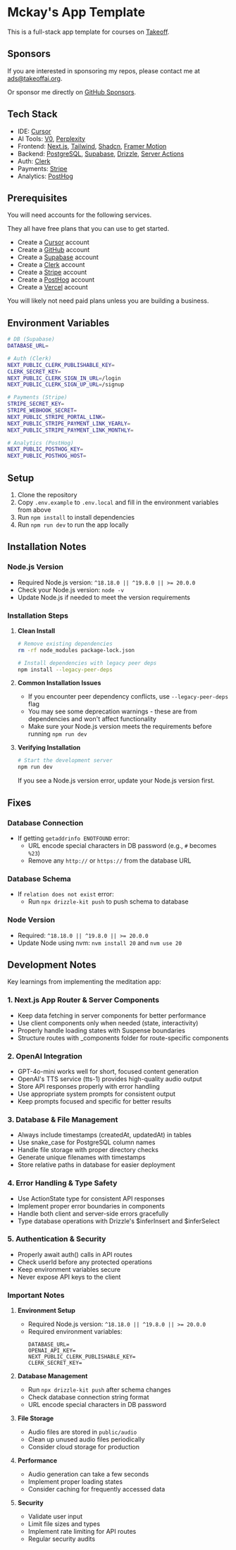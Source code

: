 # Mckay's App Template

This is a full-stack app template for courses on [Takeoff](https://JoinTakeoff.com/).

## Sponsors

If you are interested in sponsoring my repos, please contact me at [ads@takeoffai.org](mailto:ads@takeoffai.org).

Or sponsor me directly on [GitHub Sponsors](https://github.com/sponsors/mckaywrigley).

## Tech Stack

- IDE: [Cursor](https://www.cursor.com/)
- AI Tools: [V0](https://v0.dev/), [Perplexity](https://www.perplexity.com/)
- Frontend: [Next.js](https://nextjs.org/docs), [Tailwind](https://tailwindcss.com/docs/guides/nextjs), [Shadcn](https://ui.shadcn.com/docs/installation), [Framer Motion](https://www.framer.com/motion/introduction/)
- Backend: [PostgreSQL](https://www.postgresql.org/about/), [Supabase](https://supabase.com/), [Drizzle](https://orm.drizzle.team/docs/get-started-postgresql), [Server Actions](https://nextjs.org/docs/app/building-your-application/data-fetching/server-actions-and-mutations)
- Auth: [Clerk](https://clerk.com/)
- Payments: [Stripe](https://stripe.com/)
- Analytics: [PostHog](https://posthog.com/)

## Prerequisites

You will need accounts for the following services.

They all have free plans that you can use to get started.

- Create a [Cursor](https://www.cursor.com/) account
- Create a [GitHub](https://github.com/) account
- Create a [Supabase](https://supabase.com/) account
- Create a [Clerk](https://clerk.com/) account
- Create a [Stripe](https://stripe.com/) account
- Create a [PostHog](https://posthog.com/) account
- Create a [Vercel](https://vercel.com/) account

You will likely not need paid plans unless you are building a business.

## Environment Variables

```bash
# DB (Supabase)
DATABASE_URL=

# Auth (Clerk)
NEXT_PUBLIC_CLERK_PUBLISHABLE_KEY=
CLERK_SECRET_KEY=
NEXT_PUBLIC_CLERK_SIGN_IN_URL=/login
NEXT_PUBLIC_CLERK_SIGN_UP_URL=/signup

# Payments (Stripe)
STRIPE_SECRET_KEY=
STRIPE_WEBHOOK_SECRET=
NEXT_PUBLIC_STRIPE_PORTAL_LINK=
NEXT_PUBLIC_STRIPE_PAYMENT_LINK_YEARLY=
NEXT_PUBLIC_STRIPE_PAYMENT_LINK_MONTHLY=

# Analytics (PostHog)
NEXT_PUBLIC_POSTHOG_KEY=
NEXT_PUBLIC_POSTHOG_HOST=
```

## Setup

1. Clone the repository
2. Copy `.env.example` to `.env.local` and fill in the environment variables from above
3. Run `npm install` to install dependencies
4. Run `npm run dev` to run the app locally

## Installation Notes

### Node.js Version
- Required Node.js version: `^18.18.0 || ^19.8.0 || >= 20.0.0`
- Check your Node.js version: `node -v`
- Update Node.js if needed to meet the version requirements

### Installation Steps
1. **Clean Install**
   ```bash
   # Remove existing dependencies
   rm -rf node_modules package-lock.json

   # Install dependencies with legacy peer deps
   npm install --legacy-peer-deps
   ```

2. **Common Installation Issues**
   - If you encounter peer dependency conflicts, use `--legacy-peer-deps` flag
   - You may see some deprecation warnings - these are from dependencies and won't affect functionality
   - Make sure your Node.js version meets the requirements before running `npm run dev`

3. **Verifying Installation**
   ```bash
   # Start the development server
   npm run dev
   ```
   If you see a Node.js version error, update your Node.js version first.

## Fixes

### Database Connection
- If getting `getaddrinfo ENOTFOUND` error:
  - URL encode special characters in DB password (e.g., `#` becomes `%23`)
  - Remove any `http://` or `https://` from the database URL

### Database Schema
- If `relation does not exist` error:
  - Run `npx drizzle-kit push` to push schema to database

### Node Version
- Required: `^18.18.0 || ^19.8.0 || >= 20.0.0`
- Update Node using nvm: `nvm install 20` and `nvm use 20`

## Development Notes

Key learnings from implementing the meditation app:

### 1. Next.js App Router & Server Components

- Keep data fetching in server components for better performance
- Use client components only when needed (state, interactivity)
- Properly handle loading states with Suspense boundaries
- Structure routes with _components folder for route-specific components

### 2. OpenAI Integration

- GPT-4o-mini works well for short, focused content generation
- OpenAI's TTS service (tts-1) provides high-quality audio output
- Store API responses properly with error handling
- Use appropriate system prompts for consistent output
- Keep prompts focused and specific for better results

### 3. Database & File Management

- Always include timestamps (createdAt, updatedAt) in tables
- Use snake_case for PostgreSQL column names
- Handle file storage with proper directory checks
- Generate unique filenames with timestamps
- Store relative paths in database for easier deployment

### 4. Error Handling & Type Safety

- Use ActionState type for consistent API responses
- Implement proper error boundaries in components
- Handle both client and server-side errors gracefully
- Type database operations with Drizzle's $inferInsert and $inferSelect

### 5. Authentication & Security

- Properly await auth() calls in API routes
- Check userId before any protected operations
- Keep environment variables secure
- Never expose API keys to the client

### Important Notes

1. **Environment Setup**
   - Required Node.js version: `^18.18.0 || ^19.8.0 || >= 20.0.0`
   - Required environment variables:
     ```
     DATABASE_URL=
     OPENAI_API_KEY=
     NEXT_PUBLIC_CLERK_PUBLISHABLE_KEY=
     CLERK_SECRET_KEY=
     ```

2. **Database Management**
   - Run `npx drizzle-kit push` after schema changes
   - Check database connection string format
   - URL encode special characters in DB password

3. **File Storage**
   - Audio files are stored in `public/audio`
   - Clean up unused audio files periodically
   - Consider cloud storage for production

4. **Performance**
   - Audio generation can take a few seconds
   - Implement proper loading states
   - Consider caching for frequently accessed data

5. **Security**
   - Validate user input
   - Limit file sizes and types
   - Implement rate limiting for API routes
   - Regular security audits

